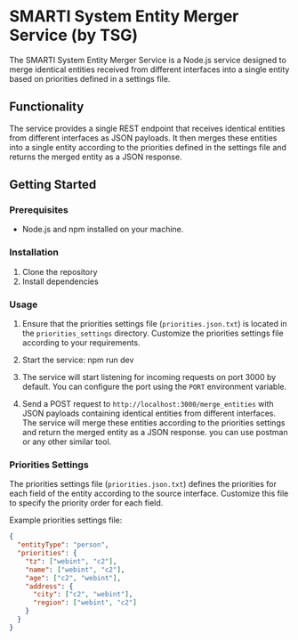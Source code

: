 # SMARTI System Entity Merger Service (by TSG)

The SMARTI System Entity Merger Service is a Node.js service designed to merge identical entities received from different interfaces into a single entity based on priorities defined in a settings file.

## Functionality

The service provides a single REST endpoint that receives identical entities from different interfaces as JSON payloads. It then merges these entities into a single entity according to the priorities defined in the settings file and returns the merged entity as a JSON response.

## Getting Started

### Prerequisites

- Node.js and npm installed on your machine.

### Installation

1. Clone the repository
2. Install dependencies

### Usage

1. Ensure that the priorities settings file (`priorities.json.txt`) is located in the `priorities_settings` directory. Customize the priorities settings file according to your requirements.

2. Start the service:
   npm run dev
   
4. The service will start listening for incoming requests on port 3000 by default. You can configure the port using the `PORT` environment variable.

5. Send a POST request to `http://localhost:3000/merge_entities` with JSON payloads containing identical entities from different interfaces. The service will merge these entities according to the priorities settings and return the merged entity as a JSON response.
   you can use postman or any other similar tool.

### Priorities Settings

The priorities settings file (`priorities.json.txt`) defines the priorities for each field of the entity according to the source interface. Customize this file to specify the priority order for each field.

Example priorities settings file:

```json
{
  "entityType": "person",
  "priorities": {
    "tz": ["webint", "c2"],
    "name": ["webint", "c2"],
    "age": ["c2", "webint"],
    "address": {
      "city": ["c2", "webint"],
      "region": ["webint", "c2"]
    }
  }
}
